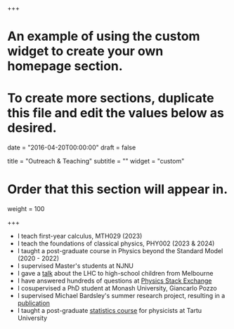 +++
# An example of using the custom widget to create your own homepage section.
# To create more sections, duplicate this file and edit the values below as desired.

date = "2016-04-20T00:00:00"
draft = false

title = "Outreach & Teaching"
subtitle = ""
widget = "custom"

# Order that this section will appear in.
weight = 100

+++

- I teach first-year calculus, MTH029 (2023)
- I teach the foundations of classical physics, PHY002 (2023 & 2024)
- I taught a post-graduate course in Physics beyond the Standard Model (2020 - 2022)
- I supervised Master's students at NJNU
- I gave a [talk](./talk/outreach/) about the LHC to high-school children from Melbourne
- I have answered hundreds of questions at [Physics Stack Exchange](https://physics.stackexchange.com/users/23389/innisfree?tab=profile)
- I cosupervised a PhD student at Monash University, Giancarlo Pozzo
- I supervised Michael Bardsley's summer research project, resulting in a [publication](https://arxiv.org/abs/1603.00555)
- I taught a post-graduate [statistics course](files/stats_tartu.pdf) for physicists at Tartu University

